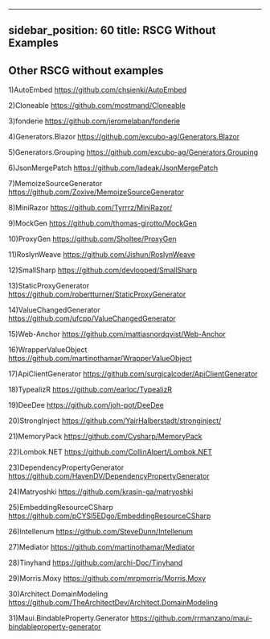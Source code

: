 
---
sidebar_position: 60
title: RSCG Without Examples
---

## Other RSCG without examples

1)AutoEmbed https://github.com/chsienki/AutoEmbed                           

2)Cloneable https://github.com/mostmand/Cloneable                           

3)fonderie https://github.com/jeromelaban/fonderie                          

4)Generators.Blazor https://github.com/excubo-ag/Generators.Blazor          

5)Generators.Grouping https://github.com/excubo-ag/Generators.Grouping      

6)JsonMergePatch https://github.com/ladeak/JsonMergePatch                   

7)MemoizeSourceGenerator https://github.com/Zoxive/MemoizeSourceGenerator   

8)MiniRazor https://github.com/Tyrrrz/MiniRazor/                            

9)MockGen https://github.com/thomas-girotto/MockGen                         

10)ProxyGen https://github.com/Sholtee/ProxyGen                             

11)RoslynWeave https://github.com/Jishun/RoslynWeave                        

12)SmallSharp https://github.com/devlooped/SmallSharp                       

13)StaticProxyGenerator https://github.com/robertturner/StaticProxyGenerator

14)ValueChangedGenerator https://github.com/ufcpp/ValueChangedGenerator

15)Web-Anchor https://github.com/mattiasnordqvist/Web-Anchor

16)WrapperValueObject https://github.com/martinothamar/WrapperValueObject

17)ApiClientGenerator https://github.com/surgicalcoder/ApiClientGenerator

18)TypealizR https://github.com/earloc/TypealizR

19)DeeDee https://github.com/joh-pot/DeeDee

20)StrongInject https://github.com/YairHalberstadt/stronginject/

21)MemoryPack https://github.com/Cysharp/MemoryPack

22)Lombok.NET https://github.com/CollinAlpert/Lombok.NET

23)DependencyPropertyGenerator https://github.com/HavenDV/DependencyPropertyGenerator

24)Matryoshki https://github.com/krasin-ga/matryoshki

25)EmbeddingResourceCSharp https://github.com/pCYSl5EDgo/EmbeddingResourceCSharp

26)Intellenum https://github.com/SteveDunn/Intellenum

27)Mediator https://github.com/martinothamar/Mediator

28)Tinyhand https://github.com/archi-Doc/Tinyhand

29)Morris.Moxy https://github.com/mrpmorris/Morris.Moxy

30)Architect.DomainModeling https://github.com/TheArchitectDev/Architect.DomainModeling

31)Maui.BindableProperty.Generator https://github.com/rrmanzano/maui-bindableproperty-generator

